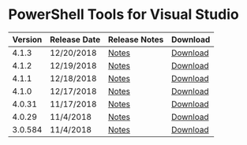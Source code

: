 # PowerShell Tools for Visual Studio

| Version  | Release Date  |  Release Notes  | Download  | 
|---|---|---|---|
| 4.1.3 | 12/20/2018 | [Notes](https://docs.poshtools.com/release-notes/powershell-tools-for-visual-studio/4.1.3) | [Download](https://adamdriscollstorage.blob.core.windows.net/poshtools-releases/PowerShellTools.15.0-4.1.3.vsix) |
| 4.1.2 | 12/19/2018 | [Notes](https://docs.poshtools.com/release-notes/powershell-tools-for-visual-studio/4.1.2) | [Download](https://adamdriscollstorage.blob.core.windows.net/poshtools-releases/PowerShellTools.15.0-4.1.2.vsix) |
| 4.1.1 | 12/18/2018 | [Notes](https://docs.poshtools.com/release-notes/powershell-tools-for-visual-studio/4.1.1) | [Download](https://adamdriscollstorage.blob.core.windows.net/poshtools-releases/PowerShellTools.15.0-4.1.1.vsix) |
| 4.1.0 | 12/17/2018 | [Notes](https://docs.poshtools.com/release-notes/powershell-tools-for-visual-studio/4.1.0) | [Download](https://adamdriscollstorage.blob.core.windows.net/poshtools-releases/PowerShellTools.15.0-4.1.0.vsix) |
| 4.0.31 | 11/17/2018 | [Notes](https://docs.poshtools.com/release-notes/powershell-tools-for-visual-studio/4.0.31) | [Download](https://adamdriscollstorage.blob.core.windows.net/poshtools-releases/PowerShellTools.15.0-4.0.31.vsix) |
| 4.0.29 | 11/4/2018 | [Notes](https://docs.poshtools.com/release-notes/powershell-tools-for-visual-studio/4.0.29) | [Download](https://adamdriscollstorage.blob.core.windows.net/poshtools-releases/PowerShellTools.15.0-4.0.29.vsix) |
| 3.0.584 | 11/4/2018 | [Notes](https://docs.poshtools.com/release-notes/powershell-tools-for-visual-studio/3.0.584) | [Download](https://adamdriscollstorage.blob.core.windows.net/poshtools-releases/PowerShellTools.15.0-3.0.584.vsix) |